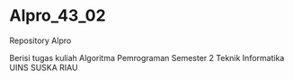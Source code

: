 # Alpro_43_02
Repository Alpro

Berisi tugas kuliah Algoritma Pemrograman Semester 2
Teknik Informatika UINS SUSKA RIAU
